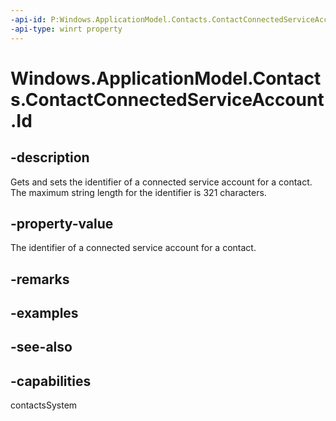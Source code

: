 ```yaml
---
-api-id: P:Windows.ApplicationModel.Contacts.ContactConnectedServiceAccount.Id
-api-type: winrt property
---
```


<!-- Property syntax
public string Id { get;  set; }
-->

# Windows.ApplicationModel.Contacts.ContactConnectedServiceAccount.Id

## -description
Gets and sets the identifier of a connected service account for a contact. The maximum string length for the identifier is 321 characters.

## -property-value
The identifier of a connected service account for a contact.

## -remarks

## -examples

## -see-also

## -capabilities
contactsSystem
